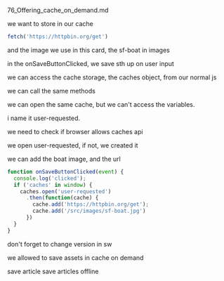 76_Offering_cache_on_demand.md

we want to store in our cache

```js
fetch('https://httpbin.org/get')
```

and the image we use in this card, the sf-boat in images

in the onSaveButtonClicked, we save sth up on user input

we can access the cache storage, the caches object, from our normal js

we can call the same methods

we can open the same cache, but we can't access the variables.

i name it user-requested.

we need to check if browser allows caches api

we open user-requested, if not, we created it

we can add the boat image, and the url



```js
function onSaveButtonClicked(event) {
  console.log('clicked');
  if ('caches' in window) {
    caches.open('user-requested')
      .then(function(cache) {
        cache.add('https://httpbin.org/get');
        cache.add('/src/images/sf-boat.jpg')
      })
  }
}
```

don't forget to change version in sw

we allowed to save assets in cache on demand

save article save articles offline
























